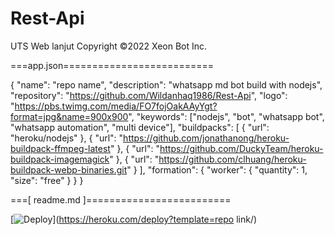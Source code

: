# Rest-Api
UTS Web lanjut
Copyright ©2022 Xeon Bot Inc.

===app.json==========================

{
  "name": "repo name",
  "description": "whatsapp md bot build with nodejs",
  "repository": "https://github.com/Wildanhaq1986/Rest-Api",
  "logo": "https://pbs.twimg.com/media/FO7fojOakAAyYgt?format=jpg&name=900x900",
  "keywords": ["nodejs", "bot", "whatsapp bot", "whatsapp automation", "multi device"],
  "buildpacks": [
    {
      "url": "heroku/nodejs"
    },
    {
      "url": "https://github.com/jonathanong/heroku-buildpack-ffmpeg-latest"
    },
    {
      "url": "https://github.com/DuckyTeam/heroku-buildpack-imagemagick"
    },
    {
      "url": "https://github.com/clhuang/heroku-buildpack-webp-binaries.git"
    }
  ],
   "formation": {
        "worker": {
            "quantity": 1,
            "size": "free"
        }
    }
}

===[ readme.md ]=========================

[![Deploy](https://www.herokucdn.com/deploy/button.svg)](https://heroku.com/deploy?template=repo link/)
